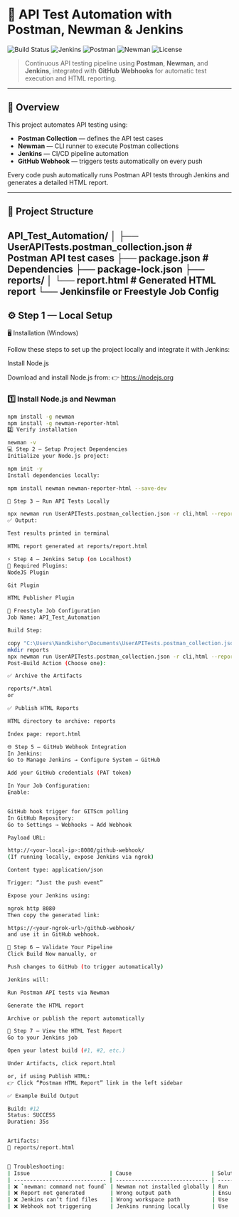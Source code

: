 # 🧪 API Test Automation with Postman, Newman & Jenkins

![Build Status](https://img.shields.io/badge/build-passing-brightgreen)
![Jenkins](https://img.shields.io/badge/Jenkins-Automation-blue)
![Postman](https://img.shields.io/badge/Postman-API%20Testing-orange)
![Newman](https://img.shields.io/badge/Newman-CLI%20Runner-yellow)
![License](https://img.shields.io/badge/license-MIT-lightgrey)

> Continuous API testing pipeline using **Postman**, **Newman**, and **Jenkins**, integrated with **GitHub Webhooks** for automatic test execution and HTML reporting.

---

## 📘 Overview

This project automates API testing using:
- **Postman Collection** — defines the API test cases  
- **Newman** — CLI runner to execute Postman collections  
- **Jenkins** — CI/CD pipeline automation  
- **GitHub Webhook** — triggers tests automatically on every push  

Every code push automatically runs Postman API tests through Jenkins and generates a detailed HTML report.

---

## 📂 Project Structure
API_Test_Automation/
│
├── UserAPITests.postman_collection.json    # Postman API test cases
├── package.json                            # Dependencies
├── package-lock.json
├── reports/
│   └── report.html                         # Generated HTML report
└── Jenkinsfile or Freestyle Job Config
---

## ⚙️ Step 1 — Local Setup
🖥️ Installation (Windows)

Follow these steps to set up the project locally and integrate it with Jenkins:

 Install Node.js

Download and install Node.js from:
👉 https://nodejs.org

### 1️⃣ Install Node.js and Newman
```bash
npm install -g newman
npm install -g newman-reporter-html
2️⃣ Verify installation

newman -v
💻 Step 2 — Setup Project Dependencies
Initialize your Node.js project:

npm init -y
Install dependencies locally:

npm install newman newman-reporter-html --save-dev

🧩 Step 3 — Run API Tests Locally

npx newman run UserAPITests.postman_collection.json -r cli,html --reporter-html-export reports/report.html
✅ Output:

Test results printed in terminal

HTML report generated at reports/report.html

⚡ Step 4 — Jenkins Setup (on Localhost)
🧱 Required Plugins:
NodeJS Plugin

Git Plugin

HTML Publisher Plugin

🧰 Freestyle Job Configuration
Job Name: API_Test_Automation

Build Step:

copy "C:\Users\Nandkishor\Documents\UserAPITests.postman_collection.json" "%cd%"
mkdir reports
npx newman run UserAPITests.postman_collection.json -r cli,html --reporter-html-export reports\report.html
Post-Build Action (Choose one):

✅ Archive the Artifacts

reports/*.html
or

✅ Publish HTML Reports

HTML directory to archive: reports

Index page: report.html

🌐 Step 5 — GitHub Webhook Integration
In Jenkins:
Go to Manage Jenkins → Configure System → GitHub

Add your GitHub credentials (PAT token)

In Your Job Configuration:
Enable:


GitHub hook trigger for GITScm polling
In GitHub Repository:
Go to Settings → Webhooks → Add Webhook

Payload URL:

http://<your-local-ip>:8080/github-webhook/
(If running locally, expose Jenkins via ngrok)

Content type: application/json

Trigger: “Just the push event”

Expose your Jenkins using:

ngrok http 8080
Then copy the generated link:

https://<your-ngrok-url>/github-webhook/
and use it in GitHub webhook.

🧾 Step 6 — Validate Your Pipeline
Click Build Now manually, or

Push changes to GitHub (to trigger automatically)

Jenkins will:

Run Postman API tests via Newman

Generate the HTML report

Archive or publish the report automatically

🧠 Step 7 — View the HTML Test Report
Go to your Jenkins job

Open your latest build (#1, #2, etc.)

Under Artifacts, click report.html

or, if using Publish HTML:
👉 Click “Postman HTML Report” link in the left sidebar

✅ Example Build Output

Build: #12
Status: SUCCESS
Duration: 35s


Artifacts:
📄 reports/report.html


🧾 Troubleshooting:
| Issue                         | Cause                         | Solution                        |
| ----------------------------- | ----------------------------- | ------------------------------- |
| ❌ `newman: command not found` | Newman not installed globally | Run `npm install -g newman`     |
| ❌ Report not generated        | Wrong output path             | Ensure `reports/` folder exists |
| ❌ Jenkins can’t find files    | Wrong workspace path          | Use relative paths              |
| ❌ Webhook not triggering      | Jenkins running locally       | Use `ngrok` to expose port 8080 |

